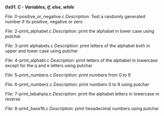***0x01. C - Variables, if, else, while***

*File:* 0-positive_or_negative.c
*Description:* Test a randomly generated number if its positive, negative or zero

*File:* 2-print_alphabet.c
*Description:* print the alphabet in lower case using putchar

*File:* 3-print alphabets.c
*Description:* print letters of the alphabet both in upper and lower case using putchar

*File:* 4-print_alphabt.c
*Description:*  print letters of the alphabet in lowercase except for the q and e letters using putchar

*File:* 5-print_numbers.c
*Description:* print numbers from 0 to 9

*File:* 6-print_numberz.c
*Description*: print numbers 0 to 9 using putchar

*File:* 7-print_tebahpla.c
*Description:* print the alphabet letters in lowercase in reverse

*File:* 8-print_base16.c
*Description:* print hexadecimal numbers using putchar
